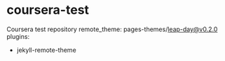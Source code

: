 # coursera-test
Coursera test repository
remote_theme: pages-themes/leap-day@v0.2.0
plugins:
- jekyll-remote-theme
